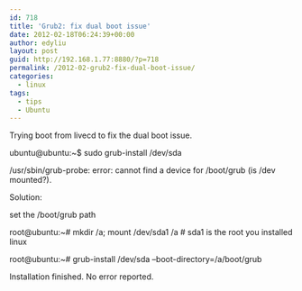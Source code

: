 ```yaml
---
id: 718
title: 'Grub2: fix dual boot issue'
date: 2012-02-18T06:24:39+00:00
author: edyliu
layout: post
guid: http://192.168.1.77:8880/?p=718
permalink: /2012-02-grub2-fix-dual-boot-issue/
categories:
  - linux
tags:
  - tips
  - Ubuntu
---
```

Trying boot from livecd to fix the dual boot issue.
  
ubuntu@ubuntu:~$ sudo grub-install /dev/sda
  
/usr/sbin/grub-probe: error: cannot find a device for /boot/grub (is /dev mounted?).

Solution:
  
set the /boot/grub path
  
root@ubuntu:~# mkdir /a; mount /dev/sda1 /a # sda1 is the root you installed linux
  
root@ubuntu:~# grub-install /dev/sda &#8211;boot-directory=/a/boot/grub
  
Installation finished. No error reported.